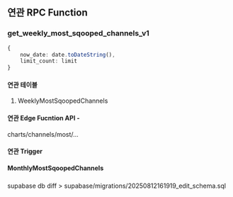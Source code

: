 ## 연관 RPC Function

### get_weekly_most_sqooped_channels_v1
``` typescript
{
    now_date: date.toDateString(), 
    limit_count: limit 
}
```
#### 연관 테이블
1. WeeklyMostSqoopedChannels
#### 연관 Edge Fucntion API - 
charts/channels/most/...
#### 연관 Trigger


#### MonthlyMostSqoopedChannels

### 

supabase db diff > supabase/migrations/20250812161919_edit_schema.sql